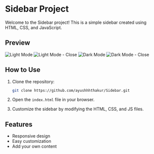 # Sidebar Project

Welcome to the Sidebar project! This is a simple sidebar created using HTML, CSS, and JavaScript.

## Preview

![Light Mode](https://ibb.co/ZKGrsMq)
![Light Mode - Close](https://ibb.co/Z18H2sR)
![Dark Mode](https://ibb.co/8Bfw8NH)
![Dark Mode - Close](https://ibb.co/ZcB99Zm)

## How to Use

1. Clone the repository:

    ```bash
    git clone https://github.com/ayushhhthakur/Sidebar.git
    ```

2. Open the `index.html` file in your browser.

3. Customize the sidebar by modifying the HTML, CSS, and JS files.

## Features

- Responsive design
- Easy customization
- Add your own content
